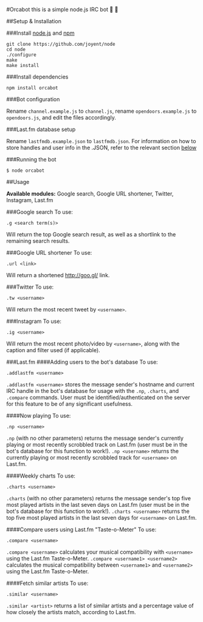 #Orcabot
this is a simple node.js IRC bot :whale: :whale2:

##Setup & Installation

###Install [node.js](http://nodejs.org/) and [npm](https://npmjs.org/)

```
git clone https://github.com/joyent/node
cd node
./configure
make
make install
```

###Install dependencies
```
npm install orcabot
```

###Bot configuration

Rename `channel.example.js` to `channel.js`, rename `opendoors.example.js` to `opendoors.js`, and edit the files accordingly.

###Last.fm database setup

Rename `lastfmdb.example.json` to `lastfmdb.json`. For information on how to store handles and user info in the .JSON, refer to the relevant section [below](https://github.com/emyarod/orcabot#adding-users-to-the-bots-database)

###Running the bot
```
$ node orcabot
```

##Usage

**Available modules:** Google search, Google URL shortener, Twitter, Instagram, Last.fm

###Google search
To use:
```
.g <search term(s)>
```
Will return the top Google search result, as well as a shortlink to the remaining search results.

###Google URL shortener
To use:
```
.url <link>
```
Will return a shortened http://goo.gl/ link.

###Twitter
To use:
```
.tw <username>
```
Will return the most recent tweet by `<username>`.

###Instagram
To use:
```
.ig <username>
```
Will return the most recent photo/video by `<username>`, along with the caption and filter used (if applicable).

###Last.fm
####Adding users to the bot's database
To use:
```
.addlastfm <username>
```
`.addlastfm <username>` stores the message sender's hostname and current IRC handle in the bot's database for usage with the `.np`, `.charts`, and `.compare` commands. User must be identified/authenticated on the server for this feature to be of any significant usefulness.

####Now playing
To use:
```
.np <username>
```
`.np` (with no other parameters) returns the message sender's currently playing or most recently scrobbled track on Last.fm (user must be in the bot's database for this function to work!).
`.np <username>` returns the currently playing or most recently scrobbled track for `<username>` on Last.fm.

####Weekly charts
To use:
```
.charts <username>
```
`.charts` (with no other parameters) returns the message sender's top five most played artists in the last seven days on Last.fm (user must be in the bot's database for this function to work!).
`.charts <username>` returns the top five most played artists in the last seven days for `<username>` on Last.fm.

####Compare users using Last.fm "Taste-o-Meter"
To use:
```
.compare <username>
```
`.compare <username>` calculates your musical compatibility with `<username>` using the Last.fm Taste-o-Meter.
`.compare <username1> <username2>` calculates the musical compatibility between `<username1>` and `<username2>` using the Last.fm Taste-o-Meter.

####Fetch similar artists
To use:
```
.similar <username>
```
`.similar <artist>` returns a list of similar artists and a percentage value of how closely the artists match, according to Last.fm.